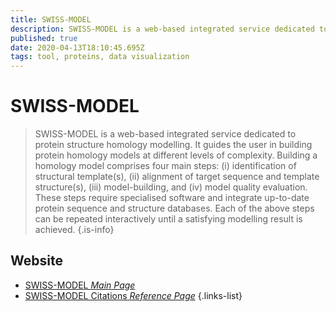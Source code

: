 ```yaml
---
title: SWISS-MODEL
description: SWISS-MODEL is a web-based integrated service dedicated to protein structure homology modelling.
published: true
date: 2020-04-13T18:10:45.695Z
tags: tool, proteins, data visualization
---
```


# SWISS-MODEL

> SWISS-MODEL is a web-based integrated service dedicated to protein structure homology modelling. It guides the user in building protein homology models at different levels of complexity.
&NewLine;
Building a homology model comprises four main steps: (i) identification of structural template(s), (ii) alignment of target sequence and template structure(s), (iii) model-building, and (iv) model quality evaluation. These steps require specialised software and integrate up-to-date protein sequence and structure databases. Each of the above steps can be repeated interactively until a satisfying modelling result is achieved.
{.is-info}



## Website

- [SWISS-MODEL *Main Page*](https://swissmodel.expasy.org/interactive)
- [SWISS-MODEL Citations *Reference Page*](https://swissmodel.expasy.org/docs/references)
{.links-list}


